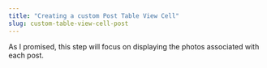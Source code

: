 ```yaml
---
title: "Creating a custom Post Table View Cell"
slug: custom-table-view-cell-post
---
```


As I promised, this step will focus on displaying the photos associated with each post.
